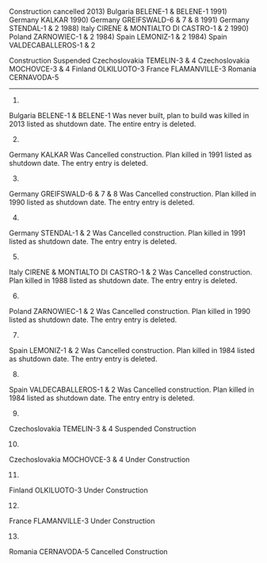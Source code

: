 Construction cancelled
2013) Bulgaria BELENE-1 & BELENE-1 
1991) Germany KALKAR
1990) Germany GREIFSWALD-6 & 7 & 8
1991) Germany STENDAL-1 & 2
1988) Italy CIRENE & MONTIALTO DI CASTRO-1 & 2
1990) Poland ZARNOWIEC-1 & 2
1984) Spain LEMONIZ-1 & 2
1984) Spain VALDECABALLEROS-1 & 2

Construction Suspended
Czechoslovakia TEMELIN-3 & 4
Czechoslovakia MOCHOVCE-3 & 4
Finland OLKILUOTO-3
France FLAMANVILLE-3
Romania CERNAVODA-5

-------------------------------------------------

1.
Bulgaria BELENE-1 & BELENE-1 
Was never built, plan to build was killed in 2013
listed as shutdown date. The entire entry is deleted.

2.
Germany KALKAR
Was Cancelled construction. Plan killed in 1991
listed as shutdown date. The entry entry is deleted.

3.
Germany GREIFSWALD-6 & 7 & 8
Was Cancelled construction. Plan killed in 1990
listed as shutdown date. The entry entry is deleted.

4.
Germany STENDAL-1 & 2
Was Cancelled construction. Plan killed in 1991
listed as shutdown date. The entry entry is deleted.

5.
Italy CIRENE & MONTIALTO DI CASTRO-1 & 2
Was Cancelled construction. Plan killed in 1988
listed as shutdown date. The entry entry is deleted.

6.
Poland ZARNOWIEC-1 & 2
Was Cancelled construction. Plan killed in 1990
listed as shutdown date. The entry entry is deleted.

7.
Spain LEMONIZ-1 & 2
Was Cancelled construction. Plan killed in 1984
listed as shutdown date. The entry entry is deleted.

8.
Spain VALDECABALLEROS-1 & 2
Was Cancelled construction. Plan killed in 1984
listed as shutdown date. The entry entry is deleted.

9.
Czechoslovakia TEMELIN-3 & 4
Suspended Construction

10.
Czechoslovakia MOCHOVCE-3 & 4
Under Construction

11.
Finland OLKILUOTO-3
Under Construction

12.
France FLAMANVILLE-3
Under Construction

13.
Romania CERNAVODA-5
Cancelled Construction
